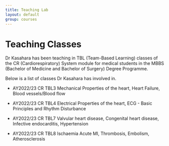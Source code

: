 ```yaml
---
title: Teaching Lab
layout: default
group: courses
---
```


# Teaching Classes

Dr Kasahara has been teaching in TBL (Team-Based Learning) classes of the CR (Cardiorespiratory) System module for medical students in the MBBS (Bachelor of Medicine and Bachelor of Surgery) Degree Programme. 

Below is a list of classes Dr Kasahara has involved in.

- AY2022/23 CR TBL3 Mechanical Properties of the heart, Heart Failure, Blood vessels/Blood flow

- AY2022/23 CR TBL4 Electrical Properties of the heart, ECG - Basic Principles and Rhythm Disturbance

- AY2022/23 CR TBL7 Valvular heart disease, Congenital heart disease, Infective endocarditis, Hypertension

- AY2022/23 CR TBL8 Ischaemia Acute MI, Thrombosis, Embolism, Atherosclerosis
